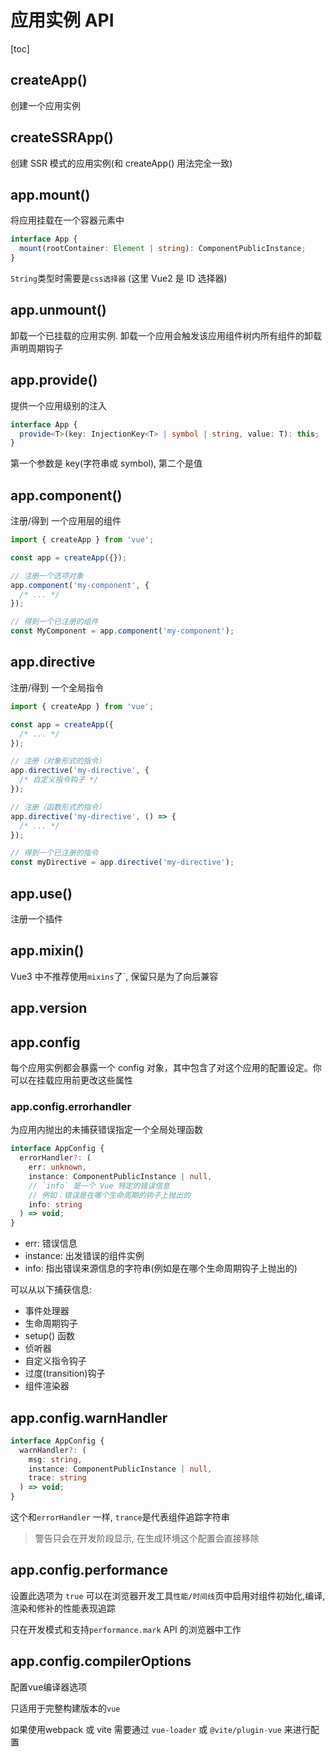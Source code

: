 # 应用实例 API
[toc]

## createApp()

创建一个应用实例

## createSSRApp()

创建 SSR 模式的应用实例(和 createApp() 用法完全一致)

## app.mount()

将应用挂载在一个容器元素中

```ts
interface App {
  mount(rootContainer: Element | string): ComponentPublicInstance;
}
```

`String`类型时需要是`css选择器` (这里 Vue2 是 ID 选择器)

## app.unmount()

卸载一个已挂载的应用实例. 卸载一个应用会触发该应用组件树内所有组件的卸载声明周期钩子

## app.provide()

提供一个应用级别的注入

```ts
interface App {
  provide<T>(key: InjectionKey<T> | symbol | string, value: T): this;
}
```

第一个参数是 key(字符串或 symbol), 第二个是值

## app.component()

注册/得到 一个应用层的组件

```js
import { createApp } from 'vue';

const app = createApp({});

// 注册一个选项对象
app.component('my-component', {
  /* ... */
});

// 得到一个已注册的组件
const MyComponent = app.component('my-component');
```

## app.directive

注册/得到 一个全局指令

```js
import { createApp } from 'vue';

const app = createApp({
  /* ... */
});

// 注册（对象形式的指令）
app.directive('my-directive', {
  /* 自定义指令钩子 */
});

// 注册（函数形式的指令）
app.directive('my-directive', () => {
  /* ... */
});

// 得到一个已注册的指令
const myDirective = app.directive('my-directive');
```

## app.use()

注册一个插件

## app.mixin()

Vue3 中不推荐使用`mixins`了`, 保留只是为了向后兼容

## app.version

## app.config

每个应用实例都会暴露一个 config 对象，其中包含了对这个应用的配置设定。你可以在挂载应用前更改这些属性

### app.config.errorhandler

为应用内抛出的未捕获错误指定一个全局处理函数

```ts
interface AppConfig {
  errorHandler?: (
    err: unknown,
    instance: ComponentPublicInstance | null,
    // `info` 是一个 Vue 特定的错误信息
    // 例如：错误是在哪个生命周期的钩子上抛出的
    info: string
  ) => void;
}
```

- err: 错误信息
- instance: 出发错误的组件实例
- info: 指出错误来源信息的字符串(例如是在哪个生命周期钩子上抛出的)

可以从以下捕获信息:

- 事件处理器
- 生命周期钩子
- setup() 函数
- 侦听器
- 自定义指令钩子
- 过度(transition)钩子
- 组件渲染器

## app.config.warnHandler

```ts
interface AppConfig {
  warnHandler?: (
    msg: string,
    instance: ComponentPublicInstance | null,
    trace: string
  ) => void;
}
```

这个和`errorHandler` 一样, `trance`是代表组件追踪字符串

> 警告只会在开发阶段显示, 在生成环境这个配置会直接移除

## app.config.performance

设置此选项为 `true` 可以在浏览器开发工具`性能/时间线`页中启用对组件初始化,编译,渲染和修补的性能表现追踪

只在开发模式和支持`performance.mark` API 的浏览器中工作


## app.config.compilerOptions

配置vue编译器选项

只适用于完整构建版本的`vue`

如果使用webpack 或 vite 需要通过 `vue-loader` 或 `@vite/plugin-vue` 来进行配置


